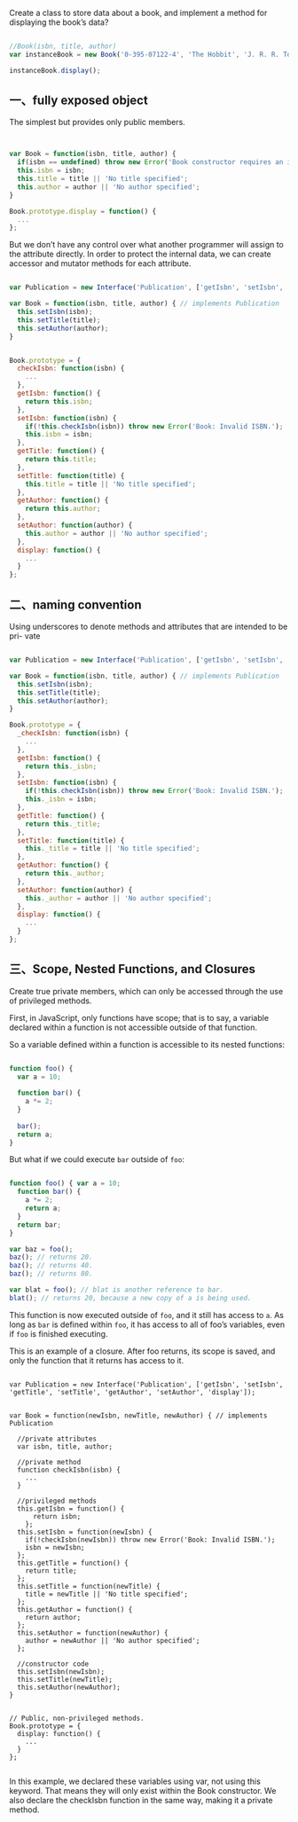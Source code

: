 
Create a class to store data about a book, and implement a method for displaying the book’s data?


```javascript

//Book(isbn, title, author)
var instanceBook = new Book('0-395-07122-4', 'The Hobbit', 'J. R. R. Tolkien')

instanceBook.display();

```

## 一、fully exposed object

The simplest but provides only public members.

```javascript


var Book = function(isbn, title, author) {
  if(isbn == undefined) throw new Error('Book constructor requires an isbn.');    
  this.isbn = isbn;
  this.title = title || 'No title specified';
  this.author = author || 'No author specified';
}

Book.prototype.display = function() { 
  ...
};

```

But we don’t have any control over what another programmer will assign to the attribute directly. In order to protect the internal data, we can create accessor and mutator methods for each attribute. 

```javascript

var Publication = new Interface('Publication', ['getIsbn', 'setIsbn', 'getTitle', 'setTitle', 'getAuthor', 'setAuthor', 'display']);

var Book = function(isbn, title, author) { // implements Publication 
  this.setIsbn(isbn);
  this.setTitle(title);
  this.setAuthor(author);
}


Book.prototype = {
  checkIsbn: function(isbn) {
    ...
  },
  getIsbn: function() {
    return this.isbn; 
  },
  setIsbn: function(isbn) {
    if(!this.checkIsbn(isbn)) throw new Error('Book: Invalid ISBN.'); 
    this.isbn = isbn;
  },
  getTitle: function() { 
    return this.title;
  },
  setTitle: function(title) {
    this.title = title || 'No title specified'; 
  },
  getAuthor: function() { 
    return this.author;
  },
  setAuthor: function(author) {
    this.author = author || 'No author specified'; 
  },
  display: function() { 
    ...
  }
};

```


## 二、naming convention

Using underscores to denote methods and attributes that are intended to be pri- vate

```javascript

var Publication = new Interface('Publication', ['getIsbn', 'setIsbn', 'getTitle', 'setTitle', 'getAuthor', 'setAuthor', 'display']);

var Book = function(isbn, title, author) { // implements Publication 
  this.setIsbn(isbn);
  this.setTitle(title);
  this.setAuthor(author);
}

Book.prototype = {
  _checkIsbn: function(isbn) {
    ...
  },
  getIsbn: function() {
    return this._isbn; 
  },
  setIsbn: function(isbn) {
    if(!this.checkIsbn(isbn)) throw new Error('Book: Invalid ISBN.'); 
    this._isbn = isbn;
  },
  getTitle: function() { 
    return this._title;
  },
  setTitle: function(title) {
    this._title = title || 'No title specified'; 
  },
  getAuthor: function() { 
    return this._author;
  },
  setAuthor: function(author) {
    this._author = author || 'No author specified'; 
  },
  display: function() { 
    ...
  }
};

```

## 三、Scope, Nested Functions, and Closures

Create true private members, which can only be accessed through the use of privileged methods.

First, in JavaScript, only functions have scope; that is to say, a variable declared within a function is not accessible outside of that function. 

So a variable defined within a function is accessible to its nested functions:

```javascript

function foo() {
  var a = 10;
  
  function bar() {
    a *= 2;
  }
  
  bar();
  return a;
}


```

But what if we could execute `bar` outside of `foo`:

```javascript

function foo() { var a = 10;
  function bar() { 
    a *= 2;
    return a;
  }
  return bar; 
}

var baz = foo();
baz(); // returns 20.
baz(); // returns 40.
baz(); // returns 80.

var blat = foo(); // blat is another reference to bar. 
blat(); // returns 20, because a new copy of a is being used.

```

This function is now executed outside of `foo`, and it still has access to `a`. As long as `bar` is defined within `foo`, it has access to all of foo’s variables, even if `foo` is finished executing.

This is an example of a closure. After foo returns, its scope is saved, and only the function that it returns has access to it.

```

var Publication = new Interface('Publication', ['getIsbn', 'setIsbn', 'getTitle', 'setTitle', 'getAuthor', 'setAuthor', 'display']);


var Book = function(newIsbn, newTitle, newAuthor) { // implements Publication

  //private attributes
  var isbn, title, author;
  
  //private method
  function checkIsbn(isbn) {
    ...
  }
  
  //privileged methods
  this.getIsbn = function() {
      return isbn;
    };
  this.setIsbn = function(newIsbn) {
    if(!checkIsbn(newIsbn)) throw new Error('Book: Invalid ISBN.'); 
    isbn = newIsbn;
  };
  this.getTitle = function() { 
    return title;
  };
  this.setTitle = function(newTitle) {
    title = newTitle || 'No title specified';
  };
  this.getAuthor = function() {
    return author;
  };
  this.setAuthor = function(newAuthor) {
    author = newAuthor || 'No author specified'; 
  };

  //constructor code
  this.setIsbn(newIsbn);
  this.setTitle(newTitle); 
  this.setAuthor(newAuthor);
}


// Public, non-privileged methods. 
Book.prototype = {
  display: function() {
    ...
  } 
};


```

In this example, we declared these variables using var, not using this keyword.  That means they will only exist within the Book constructor. We also declare the checkIsbn function in the same way, making it a private method.


